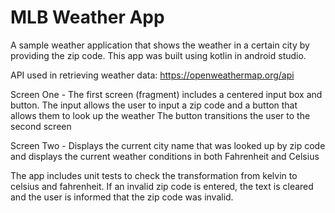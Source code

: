# MLB Weather App
A sample weather application that shows the weather in a certain city by providing the zip code. This app was built using kotlin in android studio. 

API used in retrieving weather data: https://openweathermap.org/api

Screen One - 
The first screen (fragment) includes a centered input box and button. The input allows the user to input a zip code and a button that allows them to look up the weather
The button transitions the user to the second screen

Screen Two -
Displays the current city name that was looked up by zip code and
displays the current weather conditions in both Fahrenheit and Celsius

The app includes unit tests to check the transformation from kelvin to celsius and fahrenheit. 
If an invalid zip code is entered, the text is cleared and the user is informed that the zip code was invalid. 
